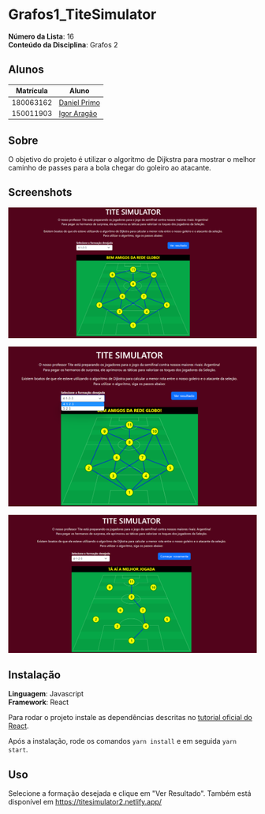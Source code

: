 # Grafos1_TiteSimulator

**Número da Lista**: 16<br>
**Conteúdo da Disciplina**: Grafos 2<br>

## Alunos
| Matrícula | Aluno                                                       |
| --------- | ----------------------------------------------------------- |
| 180063162 | [Daniel Primo](https://github.com/danieldagerom)        |
| 150011903 | [Igor Aragão](https://github.com/roginaldosemog)            |

## Sobre 
O objetivo do projeto é utilizar o algoritmo de Dijkstra para mostrar o melhor caminho de passes para a bola chegar do goleiro ao atacante.

## Screenshots
<p align="center">
  <img src="screenshots/screenshot1.png">
</p>
<p align="center">
  <img src="screenshots/screenshot2.png">
</p>
<p align="center">
  <img src="screenshots/screenshot3.png">
</p>

## Instalação 
**Linguagem**: Javascript<br>
**Framework**: React<br>

Para rodar o projeto instale as dependências descritas no [tutorial oficial do React](https://reactjs.org/tutorial/tutorial.html).

Após a instalação, rode os comandos `yarn install` e em seguida `yarn start`.

## Uso 
Selecione a formação desejada e clique em "Ver Resultado".
Também está disponível em https://titesimulator2.netlify.app/



